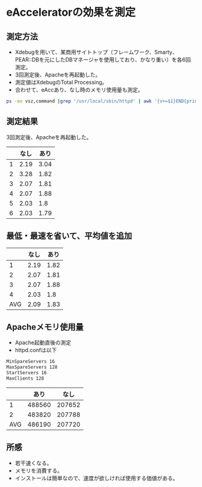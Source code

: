 ﻿# eAcceleratorの効果を測定

## 測定方法

- Xdebugを用いて、某商用サイトトップ（フレームワーク、Smarty、PEAR::DBを元にしたDBマネージャを使用しており、かなり重い）を各6回測定。
- 3回測定後、Apacheを再起動した。
- 測定値はXdebugのTotal Processing。
- 合わせて、eAccあり、なし時のメモリ使用量も測定。

```bash
ps -eo vsz,command |grep '/usr/local/sbin/httpd' | awk '{v+=$1}END{print v}'
```


## 測定結果

3回測定後、Apacheを再起動した。

||なし|あり|
|-|-|-|
|1|2.19|3.04|
|2|3.28|1.82|
|3|2.07|1.81|
|4|2.07|1.88|
|5|2.03|1.8|
|6|2.03|1.79|

## 最低・最速を省いて、平均値を追加
||なし|あり|
|-|-|-|
|1|2.19|1.82|
|2|2.07|1.81|
|3|2.07|1.88|
|4|2.03|1.8|
|AVG|2.09|1.83|

## Apacheメモリ使用量

- Apache起動直後の測定
- httpd.confは以下

```bash
MinSpareServers 16
MaxSpareServers 128
StartServers 16
MaxClients 128
```

||あり|なし|
|-|-|-|
|1|488560|207652|
|2|483820|207788|
|AVG|486190|207720|

## 所感

- 若干速くなる。
- メモリを消費する。
- インストールは簡単なので、速度が欲しければ使用する価値がある。
